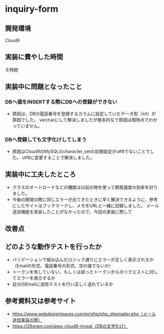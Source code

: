 # inquiry-form

## 開発環境
Cloud9

## 実装に費やした時間
８時間

## 実装中に問題となったこと
### DBへ値をINSERTする際にDBへの登録ができない
- 原因は、DBの電話番号を登録するカラムに設定していたデータ型（int）が原因でした。
varcharにして解決しましたが根本的なで原因は現時点でわかっていません。
### DBへ登録しても文字化けしてしまう
- 原因はCloud9のMySQLのcharacter_setの初期設定がutf8でないことでした。
utf8に変更することで解決しました。

## 実装中に工夫したところ
- クラスのオートロードなどの機能は以前の物を使って開発速度の効率を計りました。
- 今後の開発の際に同じエラーが出てきたときに早く解決できるように、参考にしたサイトはブックマークし、メモをURLと一緒に記録しました。
メール送信機能を実装したことがなかったので、今回の実装に際して

## 改善点


## どのような動作テストを行ったか
- バリデーションで組み込んだロジック通りにエラーが正しく表示されるか（Emailの形式、電話番号の形式、空の値でないか）
- トークンを有していない、もしくは誤ったトークンからのリクエストに対してエラーを表示するか
- 自分のEmailに送信テストを行い正しく送れているか

## 参考資料又は参考サイト
- https://www.webdesignleaves.com/pr/php/php_phpmailer.php（メール送信実装の際）
- https://26gram.com/aws-cloud9-mysql（DBの文字化け）
